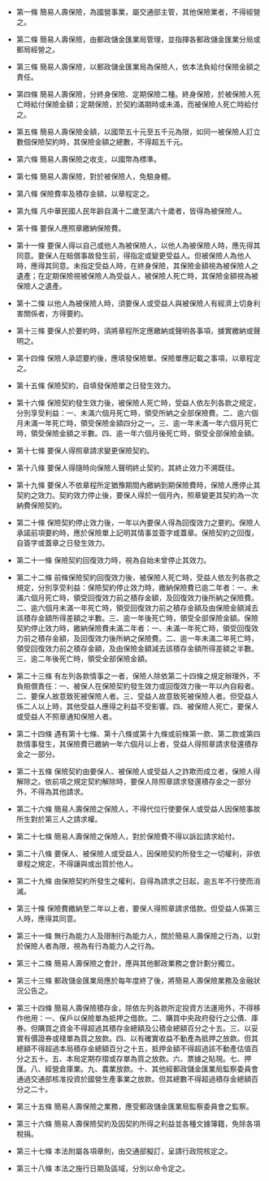 * 第一條 簡易人壽保險，為國營事業，屬交通部主管，其他保險業者，不得經營之。

* 第二條 簡易人壽保險，由郵政儲金匯業局管理，並指揮各郵政儲金匯業分局或郵局經營之。

* 第三條 簡易人壽保險，以郵政儲金匯業局為保險人，依本法負給付保險金額之責任。

* 第四條 簡易人壽保險，分終身保險、定期保險二種。終身保險，於被保險人死亡時給付保險金額；定期保險，於契約滿期時或未滿，而被保險人死亡時給付之。

* 第五條 簡易人壽保險金額，以國幣五十元至五千元為限，如同一被保險人訂立數個保險契約時，其保險金額之總數，不得超五千元。

* 第六條 簡易人壽保險之收支，以國幣為標準。

* 第七條 簡易人壽保險，對於被保險人，免驗身體。

* 第八條 保險費率及積存金額，以章程定之。

* 第九條 凡中華民國人民年齡自滿十二歲至滿六十歲者，皆得為被保險人。

* 第十條 要保人應照章繳納保險費。

* 第十一條 要保人得以自己或他人為被保險人，以他人為被保險人時，應先得其同意。要保人在賠償事故發生前，得指定或變更受益人。但被保險人為他人時，應得其同意。未指定受益人時，在終身保險，其保險金額視為被保險人之遺產；在定期保險視被保險人為受益人，被保險人死亡時，其保險金額視為被保險人之遺產。

* 第十二條 以他人為被保險人時，須要保人或受益人與被保險人有經濟上切身利害關係者，方得要約。

* 第十三條 要保人於要約時，須將章程所定應繳納或聲明各事項，據實繳納或聲明之。

* 第十四條 保險人承認要約後，應填發保險單。保險單應記載之事項，以章程定之。

* 第十五條 保險契約，自填發保險單之日發生效力。

* 第十六條 保險契約發生效力後，被保險人死亡時，受益人依左列各款之規定，分別享受利益：一、未滿六個月死亡時，領受所納之全部保險費。二、逾六個月未滿一年死亡時，領受保險金額四分之一。三、逾一年未滿一年六個月死亡時，領受保險金額之半數。四、逾一年六個月後死亡時，領受全部保險金額。

* 第十七條 要保人得照章請求變更保險契約。

* 第十八條 要保人得隨時向保險人聲明終止契約，其終止效力不溯既往。

* 第十九條 要保人不依章程所定猶豫期間內繳納到期保險費時，保險人應停止其契約之效力。契約效力停止後，要保人得於一個月內，照章變更其契約為一次納費保險契約。

* 第二十條 保險契約停止效力後，一年以內要保人得為回復效力之要約。保險人承諾前項要約時，應於保險單上記明其情事並簽字或蓋章。保險契約之回復，自簽字或蓋章之日發生效力。

* 第二十一條 保險契約回復效力時，視為自始未曾停止其效力。

* 第二十二條 前條保險契約回復效力後，被保險人死亡時，受益人依左列各款之規定，分別享受利益：保險契約停止效力時，繳納保險費已逾二年者：一、未滿六個月死亡時，領受回復效力前之積存金額，及回復效力後所納之保險費。二、逾六個月未滿一年死亡時，領受回復效力前之積存金額及由保險金額減去該積存金額所得差額之半數。三、逾一年後死亡時，領受全部保險金額。保險契約停止效力時，繳納保險費未滿二年者：一、未滿一年死亡時，領受回復效力前之積存金額，及回復效力後所納之保險費。二、逾一年未滿二年死亡時，領受回復效力前之積存金額，及由保險金額減去該積存金額所得差額之半數。三、逾二年後死亡時，領受全部保險金額。

* 第二十三條 有左列各款情事之一者，保險人除依第二十四條之規定辦理外，不負賠償責任：一、被保人在保險契約發生效力或回復效力後一年以內自殺者。二、要保人故意致死被保險人者。三、受益人故意致死被保險人者。但受益人係二人以上時，其他受益人應得之利益不受影響。四、被保險人死亡，要保人或受益人不照章通知保險人者。

* 第二十四條 遇有第十七條、第十八條或第十九條或前條第一款、第二款或第四款情事發生，其保險費已繳納一年六個月以上者，受益人得照章請求發還積存金之一部分。

* 第二十五條 保險契約由要保人、被保險人或受益人之詐欺而成立者，保險人得解除之。依前項之規定契約解除時，要保人除照章請求發還積存金之一部分外，不得為其他請求。

* 第二十六條 簡易人壽保險之保險人，不得代位行使要保人或受益人因保險事故所生對於第三人之請求權。

* 第二十七條 簡易人壽保險之保險人，對於保險費不得以訴訟請求給付。

* 第二十八條 要保人、被保險人或受益人，因保險契約所發生之一切權利，非依章程之規定，不得讓與或出質於他人。

* 第二十九條 由保險契約所發生之權利，自得為請求之日起，逾五年不行使而消滅。

* 第三十條 保險費繳納至二年以上者，要保人得照章請求借款。但受益人係第三人時，應得其同意。

* 第三十一條 無行為能力人及限制行為能力人，關於簡易人壽保險之行為，以對於保險人者為限，視為有行為能力人之行為。

* 第三十二條 簡易人壽保險之會計，應與其他郵政業務之會計劃分獨立。

* 第三十三條 郵政儲金匯業局應於每年度終了後，將簡易人壽保險業務及金融狀況公告之。

* 第三十四條 簡易人壽保險積存金，除依左列各款所定投資方法運用外，不得移作他用：一、保戶以保險單為抵押之借款。二、購買中央政府發行之公債、庫券。但購買之資金不得超過其積存金總額及公積金總額百分之十五。三、以妥實有價證券或棧單為質之放款。四、以有確實收益不動產為抵押之放款。但其總額不得超過本局積存金總額百分之十五，抵押金額不得超過該不動產估值百分之五十。五、本局定期存摺或存單為質之放款。六、票據之貼現。七、押匯。八、經營倉庫業。九、農業放款。十、其他經郵政儲金匯業局監察委員會通過交通部核准投資於國營生產事業之放款。但其總數不得超過積存金總額百分之二十。

* 第三十五條 簡易人壽保險之業務，應受郵政儲金匯業局監察委員會之監察。

* 第三十六條 簡易人壽保險契約及因契約所得之利益並各種文據簿籍，免除各項稅捐。

* 第三十七條 本法附屬各項章則，由交通部擬訂，呈請行政院核定之。

* 第三十八條 本法之施行日期及區域，分別以命令定之。

